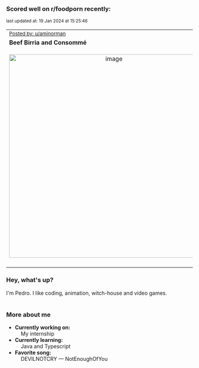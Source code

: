 ### Scored well on r/foodporn recently:

<p align="left"><sub>last updated at: 19 Jan 2024 at 15:25:46</sub></p>

|   |
| --- |
| <sub>[Posted by: u/aminorman][source]</sub> |
| **Beef Birria and Consommé** | 
|<p align="center"> <img alt="image" src="https://i.redd.it/908nb098pscc1.jpeg" width="550" /> </p>|
|   |

### Hey, what's up?

I'm Pedro. I like coding, animation, witch-house and video games.<br><br>

### More about me
- **Currently working on:**  
&nbsp;&nbsp;&nbsp;&nbsp;My internship
- **Currently learning:**  
&nbsp;&nbsp;&nbsp;&nbsp;Java and Typescript
- **Favorite song:**  
&nbsp;&nbsp;&nbsp;&nbsp;DEVILNOTCRY — NotEnoughOfYou<br><br>

  



  
  
  
[linkedin]: https://linkedin.com/in/pedro-h-r-gomes-8a487b14a/
[gmail]: mailto:pilique11@gmail.com
[source]: https://reddit.com/r/FoodPorn/comments/1981q8g/beef_birria_and_consommé/
[redditAPI]: https://www.reddit.com/dev/api/